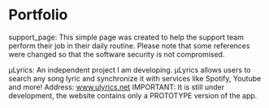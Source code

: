 # Portfolio

support_page:
This simple page was created to help the support team perform their job in their daily routine.
Please note that some references were changed so that the software security is not compromised.

µLyrics:
An independent project I am developing. µLyrics allows users to search any song lyric and synchronize it with services like Spotify, Youtube and more!
Address: www.ulyrics.net
IMPORTANT: It is still under development, the website contains only a PROTOTYPE version of the app.

